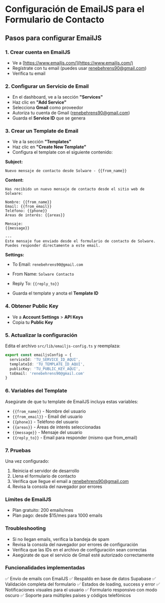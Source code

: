# Configuración de EmailJS para el Formulario de Contacto

## Pasos para configurar EmailJS

### 1. Crear cuenta en EmailJS
- Ve a [https://www.emailjs.com/](https://www.emailjs.com/)
- Regístrate con tu email (puedes usar renebehrens90@gmail.com)
- Verifica tu email

### 2. Configurar un Servicio de Email
- En el dashboard, ve a la sección **"Services"**
- Haz clic en **"Add Service"**
- Selecciona **Gmail** como proveedor
- Autoriza tu cuenta de Gmail (renebehrens90@gmail.com)
- Guarda el **Service ID** que se genera

### 3. Crear un Template de Email
- Ve a la sección **"Templates"**
- Haz clic en **"Create New Template"**
- Configura el template con el siguiente contenido:

**Subject:**
```
Nuevo mensaje de contacto desde Solware - {{from_name}}
```

**Content:**
```
Has recibido un nuevo mensaje de contacto desde el sitio web de Solware:

Nombre: {{from_name}}
Email: {{from_email}}
Teléfono: {{phone}}
Áreas de interés: {{areas}}

Mensaje:
{{message}}

---
Este mensaje fue enviado desde el formulario de contacto de Solware.
Puedes responder directamente a este email.
```

**Settings:**
- To Email: `renebehrens90@gmail.com`
- From Name: `Solware Contacto`
- Reply To: `{{reply_to}}`

- Guarda el template y anota el **Template ID**

### 4. Obtener Public Key
- Ve a **Account Settings** > **API Keys**
- Copia tu **Public Key**

### 5. Actualizar la configuración
Edita el archivo `src/lib/emailjs-config.ts` y reemplaza:
```typescript
export const emailjsConfig = {
  serviceId: 'TU_SERVICE_ID_AQUI',
  templateId: 'TU_TEMPLATE_ID_AQUI', 
  publicKey: 'TU_PUBLIC_KEY_AQUI',
  toEmail: 'renebehrens90@gmail.com'
}
```

### 6. Variables del Template
Asegúrate de que tu template de EmailJS incluya estas variables:
- `{{from_name}}` - Nombre del usuario
- `{{from_email}}` - Email del usuario
- `{{phone}}` - Teléfono del usuario
- `{{areas}}` - Áreas de interés seleccionadas
- `{{message}}` - Mensaje del usuario
- `{{reply_to}}` - Email para responder (mismo que from_email)

### 7. Pruebas
Una vez configurado:
1. Reinicia el servidor de desarrollo
2. Llena el formulario de contacto
3. Verifica que llegue el email a renebehrens90@gmail.com
4. Revisa la consola del navegador por errores

### Límites de EmailJS
- Plan gratuito: 200 emails/mes
- Plan pago: desde $15/mes para 1000 emails

### Troubleshooting
- Si no llegan emails, verifica la bandeja de spam
- Revisa la consola del navegador por errores de configuración
- Verifica que las IDs en el archivo de configuración sean correctas
- Asegúrate de que el servicio de Gmail esté autorizado correctamente

### Funcionalidades implementadas
✅ Envío de emails con EmailJS
✅ Respaldo en base de datos Supabase
✅ Validación completa del formulario
✅ Estados de loading, success y error
✅ Notificaciones visuales para el usuario
✅ Formulario responsivo con modo oscuro
✅ Soporte para múltiples países y códigos telefónicos